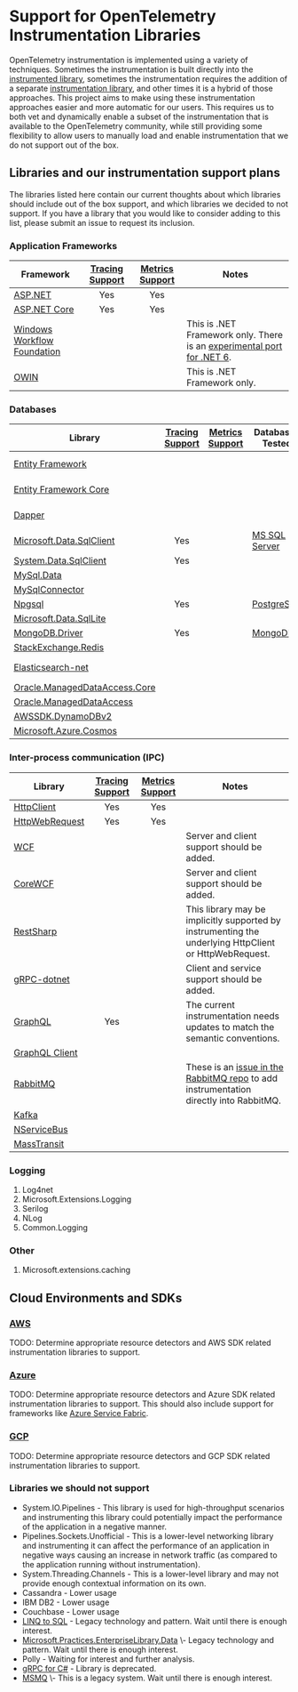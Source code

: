 # Support for OpenTelemetry Instrumentation Libraries

OpenTelemetry instrumentation is implemented using a variety of techniques.
Sometimes the instrumentation is built directly into the
[instrumented library](https://github.com/open-telemetry/opentelemetry-specification/blob/main/specification/glossary.md#instrumented-library),
sometimes the instrumentation requires the addition of a separate
[instrumentation library](https://github.com/open-telemetry/opentelemetry-specification/blob/main/specification/glossary.md#instrumentation-library),
and other times it is a hybrid of those approaches. This
project aims to make using these instrumentation approaches easier and more
automatic for our users. This requires us to both vet and dynamically enable a
subset of the instrumentation that is available to the OpenTelemetry community,
while still providing some flexibility to allow users to manually load and enable
instrumentation that we do not support out of the box.

## Libraries and our instrumentation support plans

The libraries listed here contain our current thoughts about which libraries should
include out of the box support, and which libraries we decided to not support. If
you have a library that you would like to consider adding to this list, please
submit an issue to request its inclusion.

### Application Frameworks

| Framework | [Tracing Support](./config.md#instrumented-traces-libraries-and-frameworks) | [Metrics Support](./config.md#instrumented-metrics-libraries-and-frameworks) | Notes |
| --- | :---: | :---: | --- |
| [ASP.NET](https://docs.microsoft.com/en-us/aspnet/overview) | Yes | Yes | |
| [ASP.NET Core](https://docs.microsoft.com/en-us/aspnet/core/introduction-to-aspnet-core?view=aspnetcore-6.0) | Yes | Yes | |
| [Windows Workflow Foundation](https://docs.microsoft.com/en-us/dotnet/framework/windows-workflow-foundation/) | | | This is .NET Framework only. There is an [experimental port for .NET 6](https://github.com/UiPath/CoreWF). | |
| [OWIN](https://docs.microsoft.com/en-us/aspnet/aspnet/overview/owin-and-katana/) | | | This is .NET Framework only. |

### Databases

| Library | [Tracing Support](./config.md#instrumented-traces-libraries-and-frameworks) | [Metrics Support](./config.md#instrumented-metrics-libraries-and-frameworks)| Databases Tested | Notes |
| --- | :---: | :---: | --- | --- |
| [Entity Framework](https://docs.microsoft.com/en-us/ef/ef6/) | | | | Needs investigation. It might be implicitly supported based on the configured [database provider](https://docs.microsoft.com/en-us/ef/ef6/fundamentals/providers/). |
| [Entity Framework Core](https://docs.microsoft.com/en-us/ef/core/) | | | | Needs investigation. It might be implicitly supported based on the configured [database provider](https://docs.microsoft.com/en-us/ef/core/providers/). |
| [Dapper](https://github.com/DapperLib/Dapper) | | | | Needs investigation. It might be implicitly supported based on the configured [database provider](https://github.com/DapperLib/Dapper#will-dapper-work-with-my-db-provider). |
| [Microsoft.Data.SqlClient](https://www.nuget.org/packages/Microsoft.Data.SqlClient) | Yes | | [MS SQL Server](https://www.microsoft.com/en-us/sql-server/sql-server-2019) | |
| [System.Data.SqlClient](https://www.nuget.org/packages/System.Data.SqlClient) | Yes | | | |
| [MySql.Data](https://dev.mysql.com/doc/connector-net/en/connector-net-introduction.html) | | | | This is the official [MySQL](https://dev.mysql.com/) library. |
| [MySqlConnector](https://mysqlconnector.net/) | | | | Seems to be the [recommended library for MariaDB](https://mariadb.com/kb/en/mysqlconnector-for-adonet/). |
| [Npgsql](https://www.npgsql.org/) | Yes | | [PostgreSQL](https://www.postgresql.org/) | |
| [Microsoft.Data.SqlLite](https://docs.microsoft.com/en-us/dotnet/standard/data/sqlite/?tabs=netcore-cli) | | | | |
| [MongoDB.Driver](https://www.nuget.org/packages/mongodb.driver) | Yes | | [MongoDB](https://www.mongodb.com/docs/) | |
| [StackExchange.Redis](https://stackexchange.github.io/StackExchange.Redis/) | | | | |
| [Elasticsearch-net](https://github.com/elastic/elasticsearch-net) | | | | We should be able to use [OpenTelemetry.Instrumentation.ElasticsearchClient](https://github.com/open-telemetry/opentelemetry-dotnet-contrib/tree/main/src/OpenTelemetry.Instrumentation.ElasticsearchClient). |
| [Oracle.ManagedDataAccess.Core](https://www.nuget.org/packages/Oracle.ManagedDataAccess.Core) | | | | |
| [Oracle.ManagedDataAccess](https://www.nuget.org/packages/Oracle.ManagedDataAccess) | | | | |
| [AWSSDK.DynamoDBv2](https://www.nuget.org/packages/AWSSDK.DynamoDBv2) | | | | |
| [Microsoft.Azure.Cosmos](https://www.nuget.org/packages/Microsoft.Azure.Cosmos) | | | | |

### Inter-process communication (IPC)

| Library | [Tracing Support](./config.md#instrumented-traces-libraries-and-frameworks) | [Metrics Support](./config.md#instrumented-metrics-libraries-and-frameworks) | Notes |
| --- | :---: | :---: | --- |
| [HttpClient](https://docs.microsoft.com/dotnet/api/system.net.http.httpclient) | Yes | Yes | |
| [HttpWebRequest](https://docs.microsoft.com/dotnet/api/system.net.httpwebrequest) | Yes | Yes | |
| [WCF](https://docs.microsoft.com/en-us/dotnet/framework/wcf/whats-wcf) | | | Server and client support should be added. |
| [CoreWCF](https://github.com/CoreWCF/CoreWCF) | | | Server and client support should be added. |
| [RestSharp](https://restsharp.dev/) | | | This library may be implicitly supported by instrumenting the underlying HttpClient or HttpWebRequest.  |
| [gRPC-dotnet](https://github.com/grpc/grpc-dotnet) | | | Client and service support should be added. |
| [GraphQL](https://www.nuget.org/packages/GraphQL/) | Yes | | The current instrumentation needs updates to match the semantic conventions. |
| [GraphQL Client](https://github.com/graphql-dotnet/graphql-client) | | | |
| [RabbitMQ](https://www.nuget.org/packages/RabbitMQ.Client) | | | These is an [issue in the RabbitMQ repo](https://github.com/rabbitmq/rabbitmq-dotnet-client/issues/776) to add instrumentation directly into RabbitMQ. |
| [Kafka](https://www.nuget.org/packages/Confluent.Kafka) | | | |
| [NServiceBus](https://docs.particular.net/nservicebus/) | | | |
| [MassTransit](https://masstransit-project.com/) | | | |

### Logging

1. Log4net
1. Microsoft.Extensions.Logging
1. Serilog
1. NLog
1. Common.Logging

### Other

1. Microsoft.extensions.caching

## Cloud Environments and SDKs

### [AWS](https://aws.amazon.com/)

TODO: Determine appropriate resource detectors and AWS SDK related
instrumentation libraries to support.

### [Azure](https://azure.microsoft.com/)

TODO: Determine appropriate resource detectors and Azure SDK related
instrumentation libraries to support. This should also include support
for frameworks like [Azure Service Fabric](https://azure.microsoft.com/en-us/services/service-fabric/).

### [GCP](https://cloud.google.com/)

TODO: Determine appropriate resource detectors and GCP SDK related
instrumentation libraries to support.

### Libraries we should not support

* System.IO.Pipelines - This library is used for high-throughput scenarios and
instrumenting this library could potentially impact the performance of the
application in a negative manner.
* Pipelines.Sockets.Unofficial - This is a lower-level networking library and
instrumenting it can affect the performance of an application in negative ways
causing an increase in network traffic (as compared to the application running
without instrumentation).
* System.Threading.Channels - This is a lower-level library and may not provide
enough contextual information on its own.
* Cassandra - Lower usage
* IBM DB2 - Lower usage
* Couchbase - Lower usage
* [LINQ to SQL](https://docs.microsoft.com/en-us/dotnet/framework/data/adonet/sql/linq/)
\- Legacy technology and pattern. Wait until there is enough interest.
* [Microsoft.Practices.EnterpriseLibrary.Data](https://docs.microsoft.com/en-us/previous-versions/msp-n-p/dn440726(v=pandp.60))
\- Legacy technology and pattern. Wait until there is enough interest.
* Polly - Waiting for interest and further analysis.
* [gRPC for C#](https://github.com/grpc/grpc/tree/master/src/csharp)
\- Library is deprecated.
* [MSMQ](https://docs.microsoft.com/en-us/previous-versions/windows/desktop/msmq/ms711472(v=vs.85))
\- This is a legacy system. Wait until there is enough interest.
